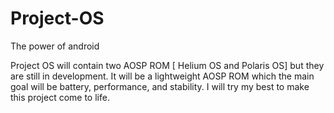 # Project-OS

The power of android

Project OS will contain two AOSP ROM [ Helium OS and Polaris OS] but they are still in development. It will be a lightweight AOSP ROM which the main goal will be battery, performance, and stability. I will try my best to make this project come to life.
